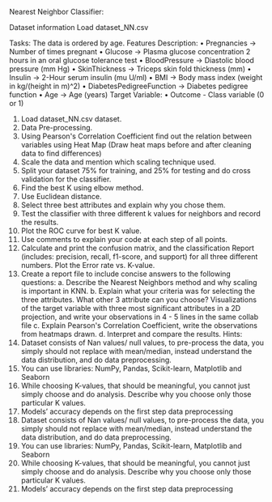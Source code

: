 Nearest Neighbor Classifier:

Dataset information
Load dataset_NN.csv

Tasks:
The data is ordered by age.
Features Description:
• Pregnancies → Number of times pregnant
• Glucose → Plasma glucose concentration 2 hours in an oral glucose tolerance test
• BloodPressure → Diastolic blood pressure (mm Hg)
• SkinThickness → Triceps skin fold thickness (mm)
• Insulin → 2-Hour serum insulin (mu U/ml)
• BMI → Body mass index (weight in kg/(height in m)^2)
• DiabetesPedigreeFunction → Diabetes pedigree function
• Age → Age (years)
Target Variable:
• Outcome - Class variable (0 or 1)
1. Load dataset_NN.csv dataset.
2. Data Pre-processing.
3. Using Pearson's Correlation Coefficient find out the relation between variables using Heat Map
(Draw heat maps before and after cleaning data to find differences)
4. Scale the data and mention which scaling technique used.
5. Split your dataset 75% for training, and 25% for testing and do cross validation for the classifier.
6. Find the best K using elbow method.
7. Use Euclidean distance.
8. Select three best attributes and explain why you chose them.
9. Test the classifier with three different k values for neighbors and record the results.
10. Plot the ROC curve for best K value.
11. Use comments to explain your code at each step of all points.
12. Calculate and print the confusion matrix, and the classification Report (includes: precision,
recall, f1-score, and support) for all three different numbers. Plot the Error rate vs. K-value.
13. Create a report file to include concise answers to the following questions:
a. Describe the Nearest Neighbors method and why scaling is important in KNN.
b. Explain what your criteria was for selecting the three attributes. What other 3
attribute can you choose? Visualizations of the target variable with three most
significant attributes in a 2D projection, and write your observations in 4 - 5 lines
in the same collab file
c. Explain Pearson's Correlation Coefficient, write the observations from heatmaps
drawn.
d. Interpret and compare the results.
Hints:
1. Dataset consists of Nan values/ null values, to pre-process the data, you simply should
not replace with mean/median, instead understand the data distribution, and do data
preprocessing.
2. You can use libraries: NumPy, Pandas, Scikit-learn, Matplotlib and Seaborn
3. While choosing K-values, that should be meaningful, you cannot just simply choose and do
analysis. Describe why you choose only those particular K values.
4. Models’ accuracy depends on the first step data preprocessing
1. Dataset consists of Nan values/ null values, to pre-process the data, you simply should
not replace with mean/median, instead understand the data distribution, and do data
preprocessing.
2. You can use libraries: NumPy, Pandas, Scikit-learn, Matplotlib and Seaborn
3. While choosing K-values, that should be meaningful, you cannot just simply choose and do
analysis. Describe why you choose only those particular K values.
4. Models’ accuracy depends on the first step data preprocessing
